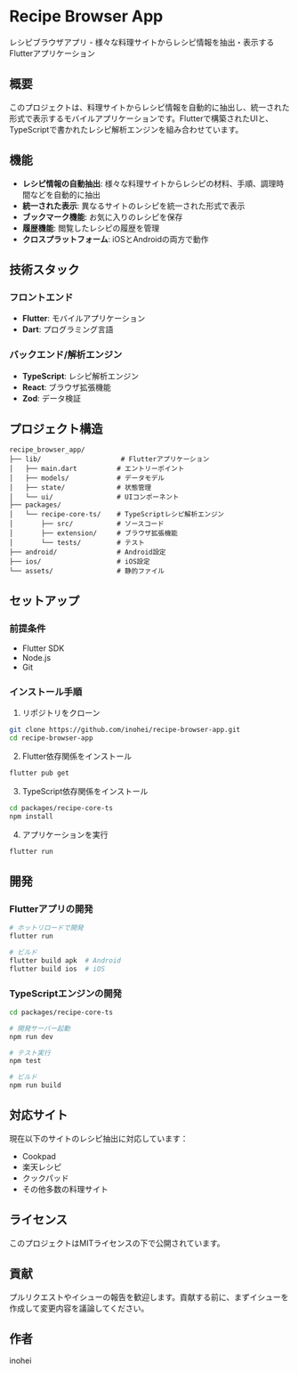 # Recipe Browser App

レシピブラウザアプリ - 様々な料理サイトからレシピ情報を抽出・表示するFlutterアプリケーション

## 概要

このプロジェクトは、料理サイトからレシピ情報を自動的に抽出し、統一された形式で表示するモバイルアプリケーションです。Flutterで構築されたUIと、TypeScriptで書かれたレシピ解析エンジンを組み合わせています。

## 機能

- **レシピ情報の自動抽出**: 様々な料理サイトからレシピの材料、手順、調理時間などを自動的に抽出
- **統一された表示**: 異なるサイトのレシピを統一された形式で表示
- **ブックマーク機能**: お気に入りのレシピを保存
- **履歴機能**: 閲覧したレシピの履歴を管理
- **クロスプラットフォーム**: iOSとAndroidの両方で動作

## 技術スタック

### フロントエンド
- **Flutter**: モバイルアプリケーション
- **Dart**: プログラミング言語

### バックエンド/解析エンジン
- **TypeScript**: レシピ解析エンジン
- **React**: ブラウザ拡張機能
- **Zod**: データ検証

## プロジェクト構造

```
recipe_browser_app/
├── lib/                    # Flutterアプリケーション
│   ├── main.dart          # エントリーポイント
│   ├── models/            # データモデル
│   ├── state/             # 状態管理
│   └── ui/                # UIコンポーネント
├── packages/
│   └── recipe-core-ts/    # TypeScriptレシピ解析エンジン
│       ├── src/           # ソースコード
│       ├── extension/     # ブラウザ拡張機能
│       └── tests/         # テスト
├── android/               # Android設定
├── ios/                   # iOS設定
└── assets/                # 静的ファイル
```

## セットアップ

### 前提条件
- Flutter SDK
- Node.js
- Git

### インストール手順

1. リポジトリをクローン
```bash
git clone https://github.com/inohei/recipe-browser-app.git
cd recipe-browser-app
```

2. Flutter依存関係をインストール
```bash
flutter pub get
```

3. TypeScript依存関係をインストール
```bash
cd packages/recipe-core-ts
npm install
```

4. アプリケーションを実行
```bash
flutter run
```

## 開発

### Flutterアプリの開発
```bash
# ホットリロードで開発
flutter run

# ビルド
flutter build apk  # Android
flutter build ios  # iOS
```

### TypeScriptエンジンの開発
```bash
cd packages/recipe-core-ts

# 開発サーバー起動
npm run dev

# テスト実行
npm test

# ビルド
npm run build
```

## 対応サイト

現在以下のサイトのレシピ抽出に対応しています：
- Cookpad
- 楽天レシピ
- クックパッド
- その他多数の料理サイト

## ライセンス

このプロジェクトはMITライセンスの下で公開されています。

## 貢献

プルリクエストやイシューの報告を歓迎します。貢献する前に、まずイシューを作成して変更内容を議論してください。

## 作者

inohei
